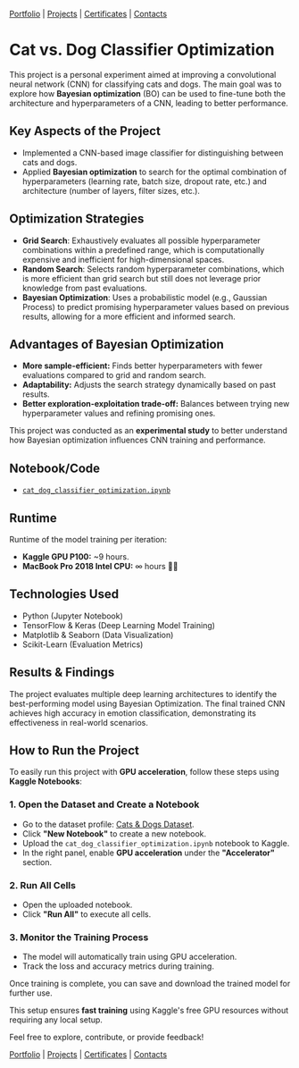 [Portfolio](https://github.com/daluchkin/data-analyst-portfolio) |  [Projects](https://github.com/daluchkin/data-analyst-portfolio/blob/main/projects.md) | [Certificates](https://github.com/daluchkin/data-analyst-portfolio/blob/main/certificates.md) | [Contacts](https://github.com/daluchkin/data-analyst-portfolio#my_contacts)


# Cat vs. Dog Classifier Optimization

This project is a personal experiment aimed at improving a convolutional neural network (CNN) for classifying cats and dogs. The main goal was to explore how **Bayesian optimization** (BO) can be used to fine-tune both the architecture and hyperparameters of a CNN, leading to better performance.

## Key Aspects of the Project

- Implemented a CNN-based image classifier for distinguishing between cats and dogs.
- Applied **Bayesian optimization** to search for the optimal combination of hyperparameters (learning rate, batch size, dropout rate, etc.) and architecture (number of layers, filter sizes, etc.).

## Optimization Strategies

  - **Grid Search**: Exhaustively evaluates all possible hyperparameter combinations within a predefined range, which is computationally expensive and inefficient for high-dimensional spaces.
  - **Random Search**: Selects random hyperparameter combinations, which is more efficient than grid search but still does not leverage prior knowledge from past evaluations.
  - **Bayesian Optimization**: Uses a probabilistic model (e.g., Gaussian Process) to predict promising hyperparameter values based on previous results, allowing for a more efficient and informed search.

## Advantages of Bayesian Optimization
- **More sample-efficient:** Finds better hyperparameters with fewer evaluations compared to grid and random search.
- **Adaptability:** Adjusts the search strategy dynamically based on past results.
- **Better exploration-exploitation trade-off:** Balances between trying new hyperparameter values and refining promising ones.

This project was conducted as an **experimental study** to better understand how Bayesian optimization influences CNN training and performance.

## Notebook/Code

- [`cat_dog_classifier_optimization.ipynb`](./cat_dog_classifier_optimization.ipynb)

## Runtime

Runtime of the model training per iteration:

+ **Kaggle GPU P100:** ~9 hours.
+ **MacBook Pro 2018 Intel CPU:** $\infty$ hours 🤷‍♂️

## Technologies Used

- Python (Jupyter Notebook)
- TensorFlow & Keras (Deep Learning Model Training)
- Matplotlib & Seaborn (Data Visualization)
- Scikit-Learn (Evaluation Metrics)

## Results & Findings

The project evaluates multiple deep learning architectures to identify the best-performing model using Bayesian Optimization. The final trained CNN achieves high accuracy in emotion classification, demonstrating its effectiveness in real-world scenarios.

## How to Run the Project

To easily run this project with **GPU acceleration**, follow these steps using **Kaggle Notebooks**:

### 1. Open the Dataset and Create a Notebook
- Go to the dataset profile: [Cats & Dogs Dataset](https://www.kaggle.com/datasets/tongpython/cat-and-dog).
- Click **"New Notebook"** to create a new notebook.
- Upload the `cat_dog_classifier_optimization.ipynb` notebook to Kaggle.
- In the right panel, enable **GPU acceleration** under the **"Accelerator"** section.

### 2. Run All Cells
- Open the uploaded notebook.
- Click **"Run All"** to execute all cells.

### 3. Monitor the Training Process
- The model will automatically train using GPU acceleration.
- Track the loss and accuracy metrics during training.

Once training is complete, you can save and download the trained model for further use.


This setup ensures **fast training** using Kaggle's free GPU resources without requiring any local setup.


Feel free to explore, contribute, or provide feedback!


[Portfolio](https://github.com/daluchkin/data-analyst-portfolio) |  [Projects](https://github.com/daluchkin/data-analyst-portfolio/blob/main/projects.md) | [Certificates](https://github.com/daluchkin/data-analyst-portfolio/blob/main/certificates.md) | [Contacts](https://github.com/daluchkin/data-analyst-portfolio#my_contacts)
